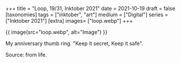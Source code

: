 +++
title = "Loop, 19/31, Inktober 2021"
date = 2021-10-19
draft =  false
[taxonomies]
tags = ["inktober", "art"]
medium = ["Digital"]
series = ["Inktober 2021"]
[extra]
images= ["loop.webp"]
+++

{{ image(src="loop.webp", alt="Image") }}

My anniversary thumb ring. "Keep it secret, Keep it safe".

Source: from life.
